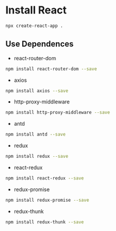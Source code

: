 # Install React

```bash
npx create-react-app .
```

## Use Dependences

- react-router-dom

```bash
npm install react-router-dom --save
```

- axios

```bash
npm install axios --save
```

- http-proxy-middleware

```bash
npm install http-proxy-middleware --save
```

- antd

```bash
npm install antd --save
```

- redux

```bash
npm install redux --save
```

- react-redux

```bash
npm install react-redux --save
```

- redux-promise

```bash
npm install redux-promise --save
```

- redux-thunk

```bash
npm install redux-thunk --save
```

